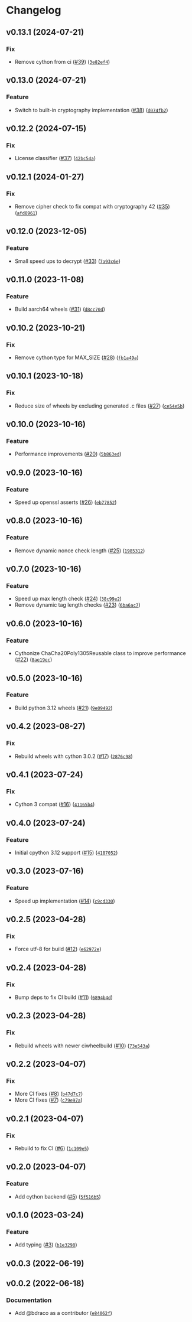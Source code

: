 # Changelog

<!--next-version-placeholder-->

## v0.13.1 (2024-07-21)

### Fix

* Remove cython from ci ([#39](https://github.com/bdraco/chacha20poly1305-reuseable/issues/39)) ([`3e82ef4`](https://github.com/bdraco/chacha20poly1305-reuseable/commit/3e82ef49a4569e46d749ade703fa6a4385142983))

## v0.13.0 (2024-07-21)

### Feature

* Switch to built-in cryptography implementation ([#38](https://github.com/bdraco/chacha20poly1305-reuseable/issues/38)) ([`d074fb2`](https://github.com/bdraco/chacha20poly1305-reuseable/commit/d074fb203372b6637d690e2ee099a73f5f9e1040))

## v0.12.2 (2024-07-15)

### Fix

* License classifier ([#37](https://github.com/bdraco/chacha20poly1305-reuseable/issues/37)) ([`42bc54a`](https://github.com/bdraco/chacha20poly1305-reuseable/commit/42bc54a3f9850b0481c21868576e033a617b49cb))

## v0.12.1 (2024-01-27)

### Fix

* Remove cipher check to fix compat with cryptography 42 ([#35](https://github.com/bdraco/chacha20poly1305-reuseable/issues/35)) ([`afd8961`](https://github.com/bdraco/chacha20poly1305-reuseable/commit/afd89610db349e004fbda076703a1459c80b10b0))

## v0.12.0 (2023-12-05)

### Feature

* Small speed ups to decrypt ([#33](https://github.com/bdraco/chacha20poly1305-reuseable/issues/33)) ([`7a93c6e`](https://github.com/bdraco/chacha20poly1305-reuseable/commit/7a93c6e85bea95ebc17433e311e0e9156944ce45))

## v0.11.0 (2023-11-08)

### Feature

* Build aarch64 wheels ([#31](https://github.com/bdraco/chacha20poly1305-reuseable/issues/31)) ([`d8cc70d`](https://github.com/bdraco/chacha20poly1305-reuseable/commit/d8cc70d4378b9cff137a336cc4e154346c3cbb39))

## v0.10.2 (2023-10-21)

### Fix

* Remove cython type for MAX_SIZE ([#28](https://github.com/bdraco/chacha20poly1305-reuseable/issues/28)) ([`fb1a49a`](https://github.com/bdraco/chacha20poly1305-reuseable/commit/fb1a49ad54b9d059d570b2482ab364aa19f631a1))

## v0.10.1 (2023-10-18)

### Fix

* Reduce size of wheels by excluding generated .c files ([#27](https://github.com/bdraco/chacha20poly1305-reuseable/issues/27)) ([`ce54e5b`](https://github.com/bdraco/chacha20poly1305-reuseable/commit/ce54e5b8eeeb513c826450ae33484d0f8f793dc1))

## v0.10.0 (2023-10-16)

### Feature

* Performance improvements ([#20](https://github.com/bdraco/chacha20poly1305-reuseable/issues/20)) ([`5b863ed`](https://github.com/bdraco/chacha20poly1305-reuseable/commit/5b863ed1e39a2b78673c53957ac44cb2f772b056))

## v0.9.0 (2023-10-16)

### Feature

* Speed up openssl asserts ([#26](https://github.com/bdraco/chacha20poly1305-reuseable/issues/26)) ([`eb77852`](https://github.com/bdraco/chacha20poly1305-reuseable/commit/eb778524082aa5008202498a6ac3bc131d192ac9))

## v0.8.0 (2023-10-16)

### Feature

* Remove dynamic nonce check length ([#25](https://github.com/bdraco/chacha20poly1305-reuseable/issues/25)) ([`1985312`](https://github.com/bdraco/chacha20poly1305-reuseable/commit/1985312760b1ccd88ff49fb64ae1ae1cb646766c))

## v0.7.0 (2023-10-16)

### Feature

* Speed up max length check ([#24](https://github.com/bdraco/chacha20poly1305-reuseable/issues/24)) ([`38c99e2`](https://github.com/bdraco/chacha20poly1305-reuseable/commit/38c99e2ea059b9b611b669bbbf33e8a3832eebb1))
* Remove dynamic tag length checks ([#23](https://github.com/bdraco/chacha20poly1305-reuseable/issues/23)) ([`6ba6ac7`](https://github.com/bdraco/chacha20poly1305-reuseable/commit/6ba6ac7c7f787283f668f99e33c825ec73d8f960))

## v0.6.0 (2023-10-16)

### Feature

* Cythonize ChaCha20Poly1305Reusable class to improve performance ([#22](https://github.com/bdraco/chacha20poly1305-reuseable/issues/22)) ([`8ae19ec`](https://github.com/bdraco/chacha20poly1305-reuseable/commit/8ae19ec8e1af7d1446bcb6f8a5249df25ef966e8))

## v0.5.0 (2023-10-16)

### Feature

* Build python 3.12 wheels ([#21](https://github.com/bdraco/chacha20poly1305-reuseable/issues/21)) ([`9e09492`](https://github.com/bdraco/chacha20poly1305-reuseable/commit/9e09492c3c6f20dc4f477cb0bd6cbafd202edd75))

## v0.4.2 (2023-08-27)

### Fix

* Rebuild wheels with cython 3.0.2 ([#17](https://github.com/bdraco/chacha20poly1305-reuseable/issues/17)) ([`2876c98`](https://github.com/bdraco/chacha20poly1305-reuseable/commit/2876c9856f719059c73b618b90902c15342a5ba2))

## v0.4.1 (2023-07-24)

### Fix

* Cython 3 compat ([#16](https://github.com/bdraco/chacha20poly1305-reuseable/issues/16)) ([`41165b4`](https://github.com/bdraco/chacha20poly1305-reuseable/commit/41165b4be3c5768f68124b484afd23c83557c5d8))

## v0.4.0 (2023-07-24)

### Feature

* Initial cpython 3.12 support ([#15](https://github.com/bdraco/chacha20poly1305-reuseable/issues/15)) ([`4187052`](https://github.com/bdraco/chacha20poly1305-reuseable/commit/41870523eb8e55d476f8dd11b0d405125a4c086b))

## v0.3.0 (2023-07-16)

### Feature

* Speed up implementation ([#14](https://github.com/bdraco/chacha20poly1305-reuseable/issues/14)) ([`c9cd330`](https://github.com/bdraco/chacha20poly1305-reuseable/commit/c9cd330efe31f5719a3e54f6de38585cc5600486))

## v0.2.5 (2023-04-28)
### Fix
* Force utf-8 for build ([#12](https://github.com/bdraco/chacha20poly1305-reuseable/issues/12)) ([`e62972e`](https://github.com/bdraco/chacha20poly1305-reuseable/commit/e62972ebf83d8576a54cd38a65b988e81ef299c7))

## v0.2.4 (2023-04-28)
### Fix
* Bump deps to fix CI build ([#11](https://github.com/bdraco/chacha20poly1305-reuseable/issues/11)) ([`6894b4d`](https://github.com/bdraco/chacha20poly1305-reuseable/commit/6894b4d33dd62e46beb5e4d0da2ebc8981b50e7d))

## v0.2.3 (2023-04-28)
### Fix
* Rebuild wheels with newer ciwheelbuild ([#10](https://github.com/bdraco/chacha20poly1305-reuseable/issues/10)) ([`73e543a`](https://github.com/bdraco/chacha20poly1305-reuseable/commit/73e543a7a2bd4648a879cd0c3c9206328d87338d))

## v0.2.2 (2023-04-07)
### Fix
* More CI fixes ([#8](https://github.com/bdraco/chacha20poly1305-reuseable/issues/8)) ([`b47d7c7`](https://github.com/bdraco/chacha20poly1305-reuseable/commit/b47d7c7d7af73e7f37e72a292230d75ffcede008))
* More CI fixes ([#7](https://github.com/bdraco/chacha20poly1305-reuseable/issues/7)) ([`c79e97a`](https://github.com/bdraco/chacha20poly1305-reuseable/commit/c79e97ae7761201cb22c9f0bab5998551a914d74))

## v0.2.1 (2023-04-07)
### Fix
* Rebuild to fix CI ([#6](https://github.com/bdraco/chacha20poly1305-reuseable/issues/6)) ([`1c109e5`](https://github.com/bdraco/chacha20poly1305-reuseable/commit/1c109e5a7233756f961fe7febaf02283c81bd297))

## v0.2.0 (2023-04-07)
### Feature
* Add cython backend ([#5](https://github.com/bdraco/chacha20poly1305-reuseable/issues/5)) ([`5f516b5`](https://github.com/bdraco/chacha20poly1305-reuseable/commit/5f516b5a70b9d21d174eef8393b2e3a351aba067))

## v0.1.0 (2023-03-24)
### Feature
* Add typing ([#3](https://github.com/bdraco/chacha20poly1305-reuseable/issues/3)) ([`b1e3298`](https://github.com/bdraco/chacha20poly1305-reuseable/commit/b1e3298fba18e68d1ebface09f4958fb6c236964))

## v0.0.3 (2022-06-19)


## v0.0.2 (2022-06-18)
### Documentation
* Add @bdraco as a contributor ([`e84062f`](https://github.com/bdraco/chacha20poly1305-reuseable/commit/e84062f4487cea404e39c725081ea77c9d35d914))
